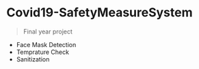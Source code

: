 # Covid19-SafetyMeasureSystem
> Final year project 
- Face Mask Detection 
- Temprature Check 
- Sanitization 
